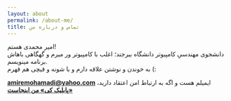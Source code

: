 ```yaml
---
layout: about
permalink: /about-me/
title: تماس و درباره من
---
```


امیر محمدی هستم!
<br/>
دانشجوی مهندسیِ کامپیوتر دانشگاه بیرجند؛ اغلب با کامپیوتر ور میرم و گهگاهی باهاش برنامه مینویسم.
<br/>
به خوندن و نوشتن علاقه دارم و با شونه و قیچی هم قهرم (:
<br/>
<p>
<a href="mailto:amiremohamadi@yahoo.com"><strong>amiremohamadi@yahoo.com</strong></a> ایمیلم هست و اگه به ارتباط امن اعتقاد دارید، <a href="/pgp.txt"><strong>«پابلیک کی» من اینجاست</strong></a>
</p>